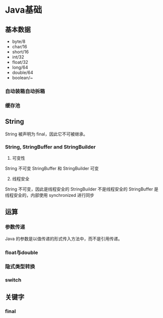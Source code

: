 # Java基础

## 基本数据

- byte/8
- char/16
- short/16
- int/32
- float/32
- long/64
- double/64
- boolean/~

### 自动装箱自动拆箱
### 缓存池

## String

String 被声明为 final，因此它不可被继承。

### String, StringBuffer and StringBuilder

1. 可变性

String 不可变
StringBuffer 和 StringBuilder 可变

2. 线程安全

String 不可变，因此是线程安全的
StringBuilder 不是线程安全的
StringBuffer 是线程安全的，内部使用 synchronized 进行同步

## 运算

### 参数传递

Java 的参数是以值传递的形式传入方法中，而不是引用传递。

### float与double

### 隐式类型转换

### switch

## 关键字

### final
